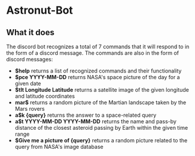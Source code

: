 # Astronut-Bot

## What it does
The discord bot recognizes a total of 7 commands that it will respond to in the form of a discord message. The commands are also in the form of discord messages:
- **$help** returns a list of recognized commands and their functionality
- **$pce YYYY-MM-DD** returns NASA's space picture of the day for a given date
- **$tlt Longitude Latitude** returns a satellite image of the given longitude and latitude coordinates
- **mar$** returns a random picture of the Martian landscape taken by the Mars rovers
- **a$k {query}** returns the answer to a space-related query
- **a$t YYYY-MM-DD YYYY-MM-DD** returns the name and pass-by distance of the closest asteroid passing by Earth within the given time range
- **$Give me a picture of {query}** returns a random picture related to the query from NASA's image database
